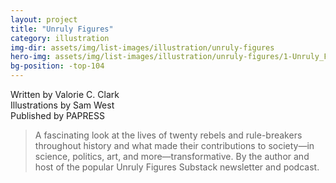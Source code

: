 ```yaml
---
layout: project
title: "Unruly Figures"
category: illustration
img-dir: assets/img/list-images/illustration/unruly-figures
hero-img: assets/img/list-images/illustration/unruly-figures/1-Unruly_Figures_Cover.jpg
bg-position: -top-104
---
```


Written by Valorie C. Clark  
Illustrations by Sam West  
Published by PAPRESS  

> A fascinating look at the lives of twenty rebels and rule-breakers throughout history and what made their contributions to society—in science, politics, art, and more—transformative. By the author and host of the popular Unruly Figures Substack newsletter and podcast.
